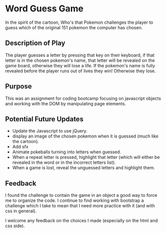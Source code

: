 # Word Guess Game
In the spirit of the cartoon, Who's that Pokemon challenges the player to guess which of the original 151 pokemon the computer has chosen. 

## Description of Play
The player guesses a letter by pressing that key on their keyboard, if that letter is in the chosen pokemon's name, that letter will be revealed on the game board, otherwise they will lose a life. If the pokemon's name is fully revealed before the player runs out of lives they win! Otherwise they lose.

## Purpose
This was an assignment for coding bootcamp focusing on javascript objects and working with the DOM by manipulating page elements.

## Potential Future Updates
- Update the Javascript to use jQuery.
- display an image of the chosen pokemon when it is guessed (much like the cartoon).
- Add sfx
- Animate pokeballs turning into letters when guessed.
- When a repeat letter is pressed, highlight that letter (which will either be revealed in the word or in the incorrect letters list).
- When a game is lost, reveal the unguessed letters and highlight them.

## Feedback
I found the challenge to contain the game in an object a good way to force me to organize the code. I continue to find working with bootstrap a challenge which I take to mean that I need more practice with it (and with css in general). 

I welcome any feedback on the choices I made (especially on the html and css side).